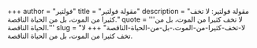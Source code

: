+++
author = "فولتير"
title = "مقولة فولتير"
description = "مقولة فولتير: لا تخف كثيرا من الموت، بل من الحياة الناقصة."
quote = '''لا تخف كثيرا من الموت، بل من الحياة الناقصة.'''
slug = "لا-تخف-كثيرا-من-الموت،-بل-من-الحياة-الناقصة"
+++
لا تخف كثيرا من الموت، بل من الحياة الناقصة.
